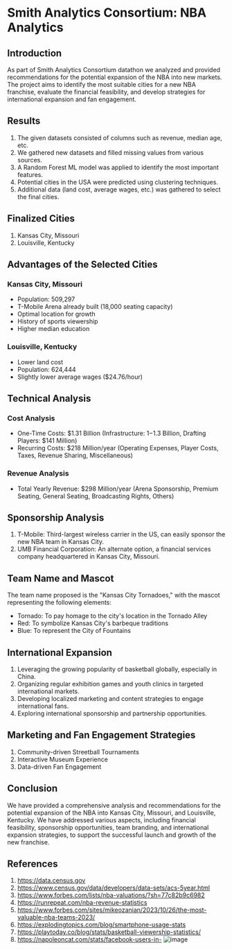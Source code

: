 # Smith Analytics Consortium: NBA Analytics

## Introduction
As part of Smith Analytics Consortium datathon we analyzed and provided recommendations for the potential expansion of the NBA into new markets. The project aims to identify the most suitable cities for a new NBA franchise, evaluate the financial feasibility, and develop strategies for international expansion and fan engagement.

## Results
1. The given datasets consisted of columns such as revenue, median age, etc.
2. We gathered new datasets and filled missing values from various sources.
3. A Random Forest ML model was applied to identify the most important features.
4. Potential cities in the USA were predicted using clustering techniques.
5. Additional data (land cost, average wages, etc.) was gathered to select the final cities.

## Finalized Cities
1. Kansas City, Missouri
2. Louisville, Kentucky

## Advantages of the Selected Cities
### Kansas City, Missouri
- Population: 509,297
- T-Mobile Arena already built (18,000 seating capacity)
- Optimal location for growth
- History of sports viewership
- Higher median education

### Louisville, Kentucky
- Lower land cost
- Population: 624,444
- Slightly lower average wages ($24.76/hour)

## Technical Analysis
### Cost Analysis
- One-Time Costs: $1.31 Billion (Infrastructure: $1-$1.3 Billion, Drafting Players: $141 Million)
- Recurring Costs: $218 Million/year (Operating Expenses, Player Costs, Taxes, Revenue Sharing, Miscellaneous)

### Revenue Analysis
- Total Yearly Revenue: $298 Million/year (Arena Sponsorship, Premium Seating, General Seating, Broadcasting Rights, Others)

## Sponsorship Analysis
1. T-Mobile: Third-largest wireless carrier in the US, can easily sponsor the new NBA team in Kansas City.
2. UMB Financial Corporation: An alternate option, a financial services company headquartered in Kansas City, Missouri.

## Team Name and Mascot
The team name proposed is the "Kansas City Tornadoes," with the mascot representing the following elements:
- Tornado: To pay homage to the city's location in the Tornado Alley
- Red: To symbolize Kansas City's barbeque traditions
- Blue: To represent the City of Fountains

## International Expansion
1. Leveraging the growing popularity of basketball globally, especially in China.
2. Organizing regular exhibition games and youth clinics in targeted international markets.
3. Developing localized marketing and content strategies to engage international fans.
4. Exploring international sponsorship and partnership opportunities.

## Marketing and Fan Engagement Strategies
1. Community-driven Streetball Tournaments
2. Interactive Museum Experience
3. Data-driven Fan Engagement

## Conclusion
We have provided a comprehensive analysis and recommendations for the potential expansion of the NBA into Kansas City, Missouri, and Louisville, Kentucky. We have addressed various aspects, including financial feasibility, sponsorship opportunities, team branding, and international expansion strategies, to support the successful launch and growth of the new franchise.

## References
1. https://data.census.gov
2. https://www.census.gov/data/developers/data-sets/acs-5year.html
3. https://www.forbes.com/lists/nba-valuations/?sh=77c82b9c6982
4. https://runrepeat.com/nba-revenue-statistics
5. https://www.forbes.com/sites/mikeozanian/2023/10/26/the-most-valuable-nba-teams-2023/
6. https://explodingtopics.com/blog/smartphone-usage-stats
7. https://playtoday.co/blog/stats/basketball-viewership-statistics/
8. https://napoleoncat.com/stats/facebook-users-in-
![image](https://github.com/Balaji-Udayakumar/NBA-Analysis/assets/37776875/c54ab2ff-5447-4f6f-8f39-f0be13c32bd7)
